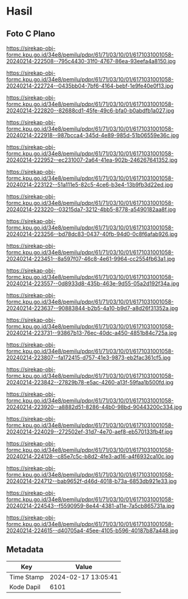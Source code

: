 # Hasil

## Foto C Plano

https://sirekap-obj-formc.kpu.go.id/34e8/pemilu/pdpr/61/71/03/10/01/6171031001058-20240214-222508--795c4430-31f0-4767-86ea-93eefa4a8150.jpg

https://sirekap-obj-formc.kpu.go.id/34e8/pemilu/pdpr/61/71/03/10/01/6171031001058-20240214-222724--0435bb04-7bf6-4164-bebf-1e9fe40e0f13.jpg

https://sirekap-obj-formc.kpu.go.id/34e8/pemilu/pdpr/61/71/03/10/01/6171031001058-20240214-222820--82688cd1-45fe-49c6-bfa0-b0abdfb1a027.jpg

https://sirekap-obj-formc.kpu.go.id/34e8/pemilu/pdpr/61/71/03/10/01/6171031001058-20240214-222918--987bcca4-345d-4e89-985d-51b06559e36c.jpg

https://sirekap-obj-formc.kpu.go.id/34e8/pemilu/pdpr/61/71/03/10/01/6171031001058-20240214-222952--ec231007-2a64-41ea-902b-246267641352.jpg

https://sirekap-obj-formc.kpu.go.id/34e8/pemilu/pdpr/61/71/03/10/01/6171031001058-20240214-223122--51a111e5-82c5-4ce6-b3e4-13b9fb3d22ed.jpg

https://sirekap-obj-formc.kpu.go.id/34e8/pemilu/pdpr/61/71/03/10/01/6171031001058-20240214-223220--03215da7-3212-4bb5-8778-a5490182aa8f.jpg

https://sirekap-obj-formc.kpu.go.id/34e8/pemilu/pdpr/61/71/03/10/01/6171031001058-20240214-223256--bd78dc83-0437-40fb-94d0-0c8f6afab926.jpg

https://sirekap-obj-formc.kpu.go.id/34e8/pemilu/pdpr/61/71/03/10/01/6171031001058-20240214-223451--8a597f07-46c8-4e61-9964-cc2554fb63a1.jpg

https://sirekap-obj-formc.kpu.go.id/34e8/pemilu/pdpr/61/71/03/10/01/6171031001058-20240214-223557--0d8933d8-435b-463e-9d55-05a2d192f34a.jpg

https://sirekap-obj-formc.kpu.go.id/34e8/pemilu/pdpr/61/71/03/10/01/6171031001058-20240214-223637--90883844-b2b5-4a10-b9d7-a8d26f31352a.jpg

https://sirekap-obj-formc.kpu.go.id/34e8/pemilu/pdpr/61/71/03/10/01/6171031001058-20240214-223731--93867b13-76ec-40dc-a450-4851b84c725a.jpg

https://sirekap-obj-formc.kpu.go.id/34e8/pemilu/pdpr/61/71/03/10/01/6171031001058-20240214-223807--fa172415-d757-41e3-9873-eb2fac361cf5.jpg

https://sirekap-obj-formc.kpu.go.id/34e8/pemilu/pdpr/61/71/03/10/01/6171031001058-20240214-223842--27829b78-e5ac-4260-a13f-59faa1b500fd.jpg

https://sirekap-obj-formc.kpu.go.id/34e8/pemilu/pdpr/61/71/03/10/01/6171031001058-20240214-223920--a8882d51-8286-44b0-98bd-90443200c334.jpg

https://sirekap-obj-formc.kpu.go.id/34e8/pemilu/pdpr/61/71/03/10/01/6171031001058-20240214-224029--272502ef-31d7-4e70-aef8-eb570133fb4f.jpg

https://sirekap-obj-formc.kpu.go.id/34e8/pemilu/pdpr/61/71/03/10/01/6171031001058-20240214-224128--c85e7c5c-b8d2-4fe3-ad16-a4f6932ca10c.jpg

https://sirekap-obj-formc.kpu.go.id/34e8/pemilu/pdpr/61/71/03/10/01/6171031001058-20240214-224712--bab9652f-d46d-4018-b73a-6853db921e33.jpg

https://sirekap-obj-formc.kpu.go.id/34e8/pemilu/pdpr/61/71/03/10/01/6171031001058-20240214-224543--f5590959-8e44-4381-a11e-7a5cb865731a.jpg

https://sirekap-obj-formc.kpu.go.id/34e8/pemilu/pdpr/61/71/03/10/01/6171031001058-20240214-224615--d40705a4-45ee-4105-b596-40187b87a448.jpg


## Metadata

| Key        | Value               |
| ---------- | ------------------- |
| Time Stamp | 2024-02-17 13:05:41 |
| Kode Dapil | 6101                |



